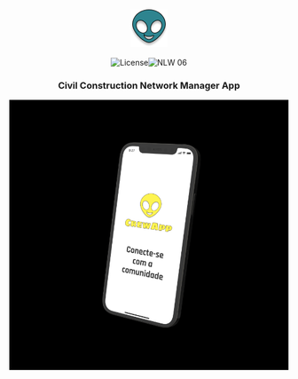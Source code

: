 <h1 align="center">
    <img src=".github\logo.png" style="zoom:100%;" align="center"/>
</h1>
<p align="center">
    <img alt="License" src="https://img.shields.io/static/v1?label=Crew&message=App&color=F7FE2E&labelColor=0A1033"><img src="https://img.shields.io/static/v1?label=Version&message=1.0&color=F7FE2E&labelColor=0A1033" alt="NLW 06" /></p>

<h3 align="center">
     Civil Construction Network Manager App 
</h3>

<img src=".github\cover.png" style="zoom:100%" align="center"/>


